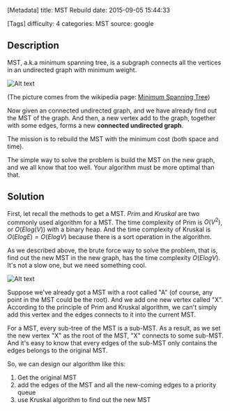 [Metadata]
title: MST Rebuild
date: 2015-09-05 15:44:33

[Tags]
difficulty: 4
categories: MST
source: google


## Description

MST, a.k.a minimum spanning tree, is a subgraph connects all the vertices in an undirected graph with minimum weight.

![Alt text](http://wizmann-pic.qiniudn.com/e51c3b22414d5492ea38e90fcf63d8a2)

(The picture comes from the wikipedia page: [Minimum Spanning Tree](https://en.wikipedia.org/wiki/Minimum_spanning_tree]))

Now given an connected undirected graph, and we have already find out the MST of the graph. And then, a new vertex add to the graph, together with some edges, forms a new **connected undirected graph**.

The mission is to rebuild the MST with the minimum cost (both space and time).

The simple way to solve the problem is build the MST on the new graph, and we all know that too well. Your algorithm must be more optimal than that.

## Solution

First, let recall the methods to get a MST. *Prim* and *Kruskal* are two commonly used algorithm for a MST. The time complexity of Prim is $O(V^2)$, or $O(E log(V))$ with a binary heap. And the time complexity of Kruskal is $O(ElogE) = O(ElogV)$ because there is a sort operation in the algorithm.

As we described above, the brute force way to solve the problem, that is, find out the new MST in the new graph, has the time complexity $O(ElogV)$. It's not a slow one, but we need something cool.

![Alt text](http://wizmann-pic.qiniudn.com/13cbeeb3d38a316f8d6c720727e6ef0f)

Suppose we've already got a MST with a root called "A" (of course, any point in the MST could be the root). And we add one new vertex called "X". According to the principle of Prim and Kruskal algorithm, we can't simply add this vertex and the edges connects to it into the current MST.

For a MST, every sub-tree of the MST is a sub-MST. As a result, as we set the new vertex "X" as the root of the MST, "X" connects to some sub-MST. And it's easy to know that every edges of the sub-MST only contains the edges belongs to the original MST.

So, we can design our algorithm like this:

1. Get the original MST
2. add the edges of the MST and all the new-coming edges to a priority queue
3. use Kruskal algorithm to find out the new MST
